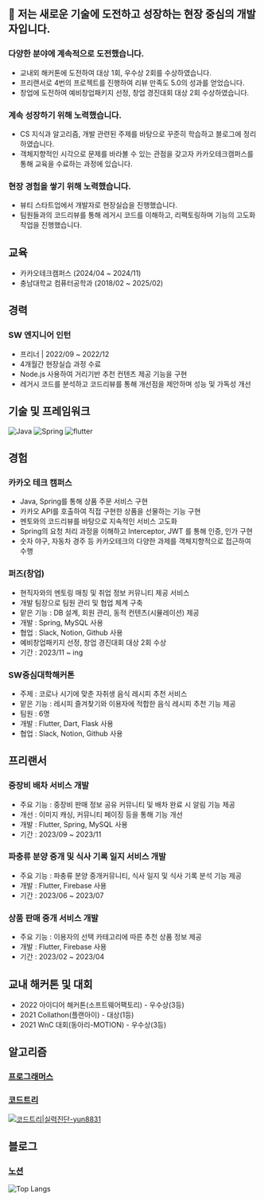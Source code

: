 ## 🚀 저는 새로운 기술에 도전하고 성장하는 현장 중심의 개발자입니다.

### 다양한 분야에 계속적으로 도전했습니다.
- 교내외 해커톤에 도전하여 대상 1회, 우수상 2회를 수상하였습니다.
- 프리랜서로 4번의 프로젝트를 진행하여 리뷰 만족도 5.0의 성과를 얻었습니다.
- 창업에 도전하여 예비창업패키지 선정, 창업 경진대회 대상 2회 수상하였습니다.

### 계속 성장하기 위해 노력했습니다.
- CS 지식과 알고리즘, 개발 관련된 주제를 바탕으로 꾸준히 학습하고 블로그에 정리하였습니다.
- 객체지향적인 시각으로 문제를 바라볼 수 있는 관점을 갖고자 카카오테크캠퍼스를 통해 교육을 수료하는 과정에 있습니다.

### 현장 경험을 쌓기 위해 노력했습니다.
- 뷰티 스타트업에서 개발자로 현장실습을 진행했습니다.
- 팀원들과의 코드리뷰를 통해 레거시 코드를 이해하고, 리팩토링하며 기능의 고도화 작업을 진행했습니다.

## 교육
- 카카오테크캠퍼스 (2024/04 ~ 2024/11)
- 충남대학교 컴퓨터공학과 (2018/02 ~ 2025/02)

## 경력

### SW 엔지니어 인턴
- 프리너 | 2022/09 ~ 2022/12
- 4개월간 현장실습 과정 수료
- Node.js 사용하여 거리기반 추천 컨텐츠 제공 기능을 구현
- 레거시 코드를 분석하고 코드리뷰를 통해 개선점을 제안하며 성능 및 가독성 개선
  
## 기술 및 프레임워크
![Java](https://img.shields.io/badge/java-%23ED8B00.svg?style=for-the-badge&logo=openjdk&logoColor=white)
![Spring](https://img.shields.io/badge/spring-%236DB33F.svg?style=for-the-badge&logo=spring&logoColor=white)
![flutter](https://img.shields.io/badge/Flutter-02569B?style=for-the-badge&logo=flutter&logoColor=white)

## 경험

### 카카오 테크 캠퍼스
- Java, Spring를 통해 상품 주문 서비스 구현
- 카카오 API를 호출하여 직접 구현한 상품을 선물하는 기능 구현
- 멘토와의 코드리뷰를 바탕으로 지속적인 서비스 고도화
- Spring의 요청 처리 과정을 이해하고 Interceptor, JWT 를 통해 인증, 인가 구현
- 숫자 야구, 자동차 경주 등 카카오테크의 다양한 과제를 객체지향적으로 접근하여 수행

### 퍼즈(창업)
- 현직자와의 멘토링 매칭 및 취업 정보 커뮤니티 제공 서비스
- 개발 팀장으로 팀원 관리 및 협업 체계 구축
- 맡은 기능 : DB 설계, 회원 관리, 동적 컨텐츠(시뮬레이션) 제공
- 개발 : Spring, MySQL 사용
- 협업 : Slack, Notion, Github 사용
- 예비창업패키지 선정, 창업 경진대회 대상 2회 수상
- 기간 : 2023/11 ~ ing

### SW중심대학해커톤
- 주제 : 코로나 시기에 맞춘 자취생 음식 레시피 추천 서비스
- 맡은 기능 : 레시피 즐겨찾기와 이용자에 적합한 음식 레시피 추천 기능 제공
- 팀원 : 6명
- 개발 : Flutter, Dart, Flask 사용
- 협업 : Slack, Notion, Github 사용

## 프리랜서
### 중장비 배차 서비스 개발
- 주요 기능 : 중장비 판매 정보 공유 커뮤니티 및 배차 완료 시 알림 기능 제공
- 개선 : 이미지 캐싱, 커뮤니티 페이징 등을 통해 기능 개선
- 개발 : Flutter, Spring, MySQL 사용
- 기간 : 2023/09 ~ 2023/11

### 파충류 분양 중개 및 식사 기록 일지 서비스 개발
- 주요 기능 : 파충류 분양 중개커뮤니티, 식사 일지 및 식사 기록 분석 기능 제공
- 개발 : Flutter, Firebase 사용
- 기간 : 2023/06 ~ 2023/07

### 상품 판매 중개 서비스 개발
- 주요 기능 : 이용자의 선택 카테고리에 따른 추천 상품 정보 제공
- 개발 : Flutter, Firebase 사용
- 기간 : 2023/02 ~ 2023/04

## 교내 해커톤 및 대회
- 2022 아이디어 해커톤(소프트웨어팩토리) - 우수상(3등)
- 2021 Collathon(플랜아이) - 대상(1등)
- 2021 WnC 대회(동아리-MOTION) - 우수상(3등)

## 알고리즘
### [프로그래머스](https://github.com/yunjunghun0116/algorithm)
### [코드트리](https://github.com/yunjunghun0116/codetree-TILs/tree/main)
[![코드트리|실력진단-yun8831](https://banner.codetree.ai/v1/banner/yun8831)](https://www.codetree.ai/profiles/yun8831)

## 블로그
### [노션](https://junghun2.notion.site/bfb82e2a19e34500a1fef148252ad502?pvs=74)

![Top Langs](https://github-readme-stats.vercel.app/api/top-langs/?username=yunjunghun0116&layout=compact)

